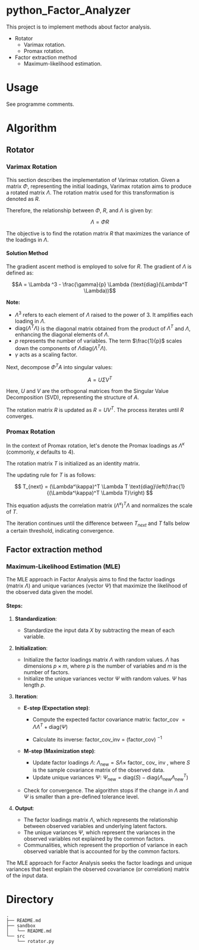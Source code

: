 # python_Factor_Analyzer

This project is to implement methods about factor analysis.

- Rotator
    - Varimax rotation.
    - Promax rotation.
- Factor extraction method
    - Maximum-likelihood estimation.

# Usage

See programme comments.

# Algorithm

## Rotator

### Varimax Rotation

This section describes the implementation of Varimax rotation. Given a matrix $\Phi$, representing the initial loadings, Varimax rotation aims to produce a rotated matrix $\Lambda$. The rotation matrix used for this transformation is denoted as $R$.

Therefore, the relationship between $\Phi$, $R$, and $\Lambda$ is given by:

$$\Lambda = \Phi R$$

The objective is to find the rotation matrix $R$ that maximizes the variance of the loadings in $\Lambda$.

#### Solution Method

The gradient ascent method is employed to solve for $R$. The gradient of $\Lambda$ is defined as:

$$A = \Lambda ^3 - \frac{\gamma}{p} \Lambda (\text{diag}(\Lambda^T \Lambda))$$

**Note:**
- $\Lambda^3$ refers to each element of $\Lambda$ raised to the power of 3. It amplifies each loading in $\Lambda$.
- $\text{diag}(\Lambda^T \Lambda)$ is the diagonal matrix obtained from the product of $\Lambda^T$ and $\Lambda$, enhancing the diagonal elements of $\Lambda$.
- $p$ represents the number of variables. The term $\frac{1}{p}$ scales down the components of $\Lambda \text{diag}(\Lambda^T \Lambda)$.
- $\gamma$ acts as a scaling factor.

Next, decompose $\Phi^T A$ into singular values:

$$A = U\Sigma V^T$$

Here, $U$ and $V$ are the orthogonal matrices from the Singular Value Decomposition (SVD), representing the structure of $A$.

The rotation matrix $R$ is updated as $R = UV^T$. The process iterates until $R$ converges.

### Promax Rotation

In the context of Promax rotation, let's denote the Promax loadings as $\Lambda^\kappa$ (commonly, $\kappa$ defaults to 4).

The rotation matrix $T$ is initialized as an identity matrix.

The updating rule for $T$ is as follows:

$$ T_{next} = (\Lambda^\kappa)^T \Lambda T \text{diag}\left(\frac{1}{(\Lambda^\kappa)^T \Lambda T}\right) $$

This equation adjusts the correlation matrix $(\Lambda^\kappa)^T \Lambda$ and normalizes the scale of $T$.

The iteration continues until the difference between $T_{next}$ and $T$ falls below a certain threshold, indicating convergence.

## Factor extraction method

### Maximum-Likelihood Estimation (MLE)

The MLE approach in Factor Analysis aims to find the factor loadings (matrix $\Lambda$) and unique variances (vector $\Psi$) that maximize the likelihood of the observed data given the model.

#### Steps:

1. **Standardization**:
    - Standardize the input data $X$ by subtracting the mean of each variable.

2. **Initialization**:
    - Initialize the factor loadings matrix $\Lambda$ with random values. $\Lambda$ has dimensions $p \times m$, where $p$ is the number of variables and $m$ is the number of factors.
    - Initialize the unique variances vector $\Psi$ with random values. $\Psi$ has length $p$.

3. **Iteration**:
    - **E-step (Expectation step)**:
        - Compute the expected factor covariance matrix: factor_cov $= \Lambda \Lambda^T + \text{diag}(\Psi)$

        - Calculate its inverse: factor_cov_inv $=$ (factor_cov) $^{-1}$

    - **M-step (Maximization step)**:
        - Update factor loadings $\Lambda$: $\Lambda_{\text{new}} = S \Lambda \times$ factor\_ cov\_ inv
        , where $S$ is the sample covariance matrix of the observed data.
        - Update unique variances $\Psi$: $\Psi_{\text{new}} = \text{diag}(S) - \text{diag}(\Lambda_{\text{new}} \Lambda_{\text{new}}^T)$

    - Check for convergence. The algorithm stops if the change in $\Lambda$ and $\Psi$ is smaller than a pre-defined tolerance level.

4. **Output**:
    - The factor loadings matrix $\Lambda$, which represents the relationship between observed variables and underlying latent factors.
    - The unique variances $\Psi$, which represent the variances in the observed variables not explained by the common factors.
    - Communalities, which represent the proportion of variance in each observed variable that is accounted for by the common factors.

The MLE approach for Factor Analysis seeks the factor loadings and unique variances that best explain the observed covariance (or correlation) matrix of the input data.


# Directory

```
.
├── README.md
├── sandbox
│   └── README.md
└── src
    └── rotator.py
```
